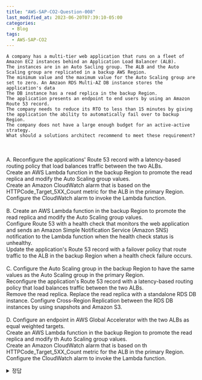 ```yaml
---
title: "AWS-SAP-CO2-Question-008"
last_modified_at: 2023-06-20T07:39:10-05:00
categories:
  - Blog
tags:
  - AWS-SAP-CO2
---
```


```
A company has a multi-tier web application that runs on a fleet of Amazon EC2 instances behind an Application Load Balancer (ALB).
The instances are in an Auto Sacling group. The ALB and the Auto Scaling group are replicated in a backup AWS Region.
The minimum value and the maximum value for the Auto Scaling group are set to zero. An Amzaon RDS Multi-AZ DB instance stores the application's data
The DB instance has a read replica in the backup Region.
The application presents an endpoint to end users by using an Amazon Route 53 record.
The company needs to reduce its RTO to less than 15 minutes by giving the application the ability to automatically fail over to backup Region.
The company does not have a large enough budget for an active-active strategy.
What should a solutions architect recommend to meet these requirement?
```
<br/><br/>
A. Reconfigure the applications' Route 53 record with a latency-based routing policy that load balances traffic between the two ALBs.  
   Create an AWS Lambda function in the backup Region to promote the read replica and modify the Auto Scaling group values.  
   Create an Amazon CloudWatch alarm that is based on the HTTPCode_Target_5XX_Count metric for the ALB in the primary Region.  
   Configure the CloudWatch alarm to invoke the Lambda function.  
<br/>
B. Create an AWS Lambda function in the backup Region to promote the read replica and modify the Auto Scaling group values.  
   Configure Route 53 with a health check that monitors the web application and sends an Amazon Simple Notification Service (Amazon SNS) notification to the Lambda function when the health check status is unhealthy.  
   Update the application's Route 53 record with a failover policy that route traffic to the ALB in the backup Region when a health check failure occurs.  
<br/>
C. Configure the Auto Scaling group in the backup Region to have the same values as the Auto Scaling group in the primary Region.  
   Reconfigure the application's Route 53 record with a latency-based routing policy that load balances traffic between the two ALBs.  
   Remove the read replica. Replace the read replica with a standalone RDS DB instance. 
   Configure Cross-Region Replication between the RDS DB instances by using snapshots and Amazon S3.  
<br/>
D. Configure an endpoint in AWS Global Accelerator with the two ALBs as equal weighted targets.  
   Create an AWS Lambda function in the backup Region to promote the read replica and modify th Auto Scaling group values.  
   Create an Amazon CloudWatch alarm that is based on th HTTPCode_Target_5XX_Count metric for the ALB in the primary Region.  
   Configure the CloudWatch alarm to invoke the Lambda function.  


<details>
  <summary>정답</summary>
  B<br/>
  [https://docs.amazonaws.cn/en_us/Route53/latest/DeveloperGuide/welcome-health-checks.html](https://docs.amazonaws.cn/en_us/Route53/latest/DeveloperGuide/welcome-health-checks.html)  
  [https://docs.aws.amazon.com/Route53/latest/DeveloperGuide/dns-failover-types.html](https://docs.aws.amazon.com/Route53/latest/DeveloperGuide/dns-failover-types.html)  
  <br/>
  SNS + Health check  
  B가 15분 이하라는 RTO 요구와 Active-Active 구성할 예산이 없다는 요구조건을 만족시킬 수 있는 방법임  
  회사는 read replica를 발동시키는 백업 리전에 람다 Function을 생성하고 Aoto scaling value를 수정한다.  
  Route 53이 웹 어플리케이션을 모니터링 하도록 health check를 구성하고 unhealthy가 식별되면 Lambda function에게 SNS Notification을 전송한다.  
  Route 53 record가 또한 traffic을 백업 리전의 ALB로 전송하도록 failover 정책을 설정한다.  
  이렇게 함으로써 primary region이 먹통이 되면 failover 정책에 의해서 트래픽이 백업 리전으로 전달된다. (15분 RTO 이내)  
</deatils>
